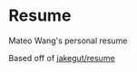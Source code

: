 # Resume

Mateo Wang's personal resume

Based off of [jakegut/resume](https://github.com/jakegut/resume/)

<!-- ![Resume Preview](resume.png) -->
